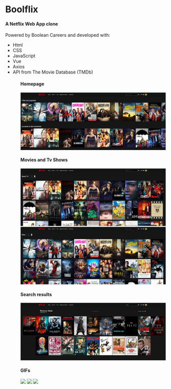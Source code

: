 <h1> Boolflix </h1>
<h4> A Netflix Web App clone </h4>

<p> Powered by Boolean Careers and developed with: <p>

<ul>
	<li>Html</li>
	<li>CSS</li>
	<li>JavaScript</li>
	<li>Vue</li>
	<li>Axios</li>
	<li>API from The Movie Database (TMDb)</li>
<ul>

<h4> Homepage </h4>
<img src="screens/Boolflix_1.jpg">
<h4> Movies and Tv Shows </h4>
<img src="screens/Boolflix_2.jpg">
<img src="screens/Boolflix_3.jpg">
<h4> Search results </h4>
<img src="screens/Boolflix_4.jpg">

<h4> GIFs </h4>
<img src="screens/GIF_Boolflix_1.gif">
<img src="screens/GIF_Boolflix_2.gif">
<img src="screens/GIF_Boolflix_3.gif">



